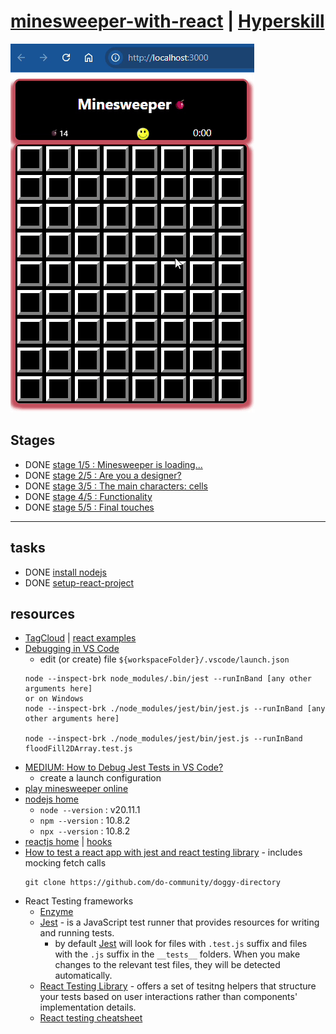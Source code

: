 # [minesweeper-with-react](https://bitbucket.org/kroubalkian/minesweeper-with-react) | [Hyperskill](https://hyperskill.org/projects/108)

!["Minesweeper stage 5/5"](./docs/images/stage-5-of-5.gif "Minesweeper stage 5/5")

## Stages
* DONE [stage 1/5 : Minesweeper is loading...](./docs/stage-1-of-5-minesweeper-is-loaded.md)
* DONE [stage 2/5 : Are you a designer?](./docs/stage-2-of-5-are-you-a-designer.md)
* DONE [stage 3/5 : The main characters: cells](./docs/stage-3-of-5-the-main-characters-cells.md)
* DONE [stage 4/5 : Functionality](./docs/stage-4-of-5-functionality.md)
* DONE [stage 5/5 : Final touches](./docs/stage-5-of-5-final-touches.md)
---

## tasks
* DONE [install nodejs](./docs/install-nodejs.md)
* DONE [setup-react-project](./docs/setup-react-project.md)



## resources
* [TagCloud](https://www.npmjs.com/package/TagCloud) | [react examples](https://madox2.github.io/react-tagcloud/)
* [Debugging in VS Code](https://jestjs.io/docs/troubleshooting#debugging-in-vs-code)
  * edit (or create) file `${workspaceFolder}/.vscode/launch.json`
  ```
  node --inspect-brk node_modules/.bin/jest --runInBand [any other arguments here]
  or on Windows
  node --inspect-brk ./node_modules/jest/bin/jest.js --runInBand [any other arguments here]

  node --inspect-brk ./node_modules/jest/bin/jest.js --runInBand floodFill2DArray.test.js
  ```
* [MEDIUM: How to Debug Jest Tests in VS Code?](https://medium.com/@akkutyagi/how-to-debug-jest-tests-in-vs-code-8594b7ea02dc)
  * create a launch configuration
* [play minesweeper online](https://minesweeperonline.com/)
* [nodejs home](https://nodejs.org/en)
    * `node --version` : v20.11.1
    * `npm --version` : 10.8.2
    * `npx --version` : 10.8.2
* [reactjs home](https://react.dev/) | [hooks](https://react.dev/reference/react/hooks)
* [How to test a react app with jest and react testing library](https://www.digitalocean.com/community/tutorials/how-to-test-a-react-app-with-jest-and-react-testing-library) - includes mocking fetch calls
    ```
    git clone https://github.com/do-community/doggy-directory
    ```
* React Testing frameworks
  * [Enzyme](https://github.com/enzymejs/enzyme)
  * [Jest](https://jestjs.io/) - is a JavaScript test runner that provides resources for writing and running tests.
    * by default [Jest](https://jestjs.io/) will look for files with `.test.js` suffix
      and files with the `.js` suffix in the `__tests__` folders. When you make
      changes to the relevant test files, they will be detected automatically.
  * [React Testing Library](https://testing-library.com/docs/react-testing-library/intro/) - offers a set of tesitng helpers that structure your tests based on user interactions rather than components' implementation details.
  * [React testing cheatsheet](https://testing-library.com/docs/react-testing-library/cheatsheet/#queries)